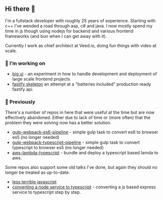 ## Hi there 👋

I'm a fullstack developer with roughly 25 years of experience. Starting with c++ I've wended a road through asp, c# and java. I now mostly spend my time in js though using nodejs for backend and various frontend frameworks (and bun when I can get away with it).

Currently I work as chief architect at Veed.io, doing fun things with video at scale.

### 🔭 I’m working on

- [big ui](https://github.com/stevejhiggs/big-ui) - an experiment in how to handle development and deployment of large scale frontend projects
- [fastify skeleton](https://github.com/stevejhiggs/fastify-typescript-skeleton) an attempt at a "batteries included" production ready fastify api.

### 🤔 Previously

There's a number of repos in here that were useful at the time but are now effectively abandoned. Either due to lack of time or (more often) that the problem they were solving now has a better solution.

- [gulp-webpack-es6-pipeline](https://github.com/stevejhiggs/gulp-webpack-es6-pipeline) - simple gulp task to convert es6 to browser es5 (no longer needed)
- [gulp-webpack-typescript-pipeline](https://github.com/stevejhiggs/gulp-webpack-typescript-pipeline) - simple gulp task to convert typescript to browser es5 (no longer needed)
- [aws-lambda-typescript](https://github.com/stevejhiggs/aws-lambda-typescript) - bundle and deploy a typescript based lamda to aws.

Some repos also support some old talks I've done, but again they should no longer be treated as up-to-date:

- [less terrible javascript](https://github.com/stevejhiggs/lessTerribleJavascript)
- [converting a node service to typescript](https://github.com/stevejhiggs/convertNodeServiceToTypescript) - converting a js based express service to typescript step by step.
